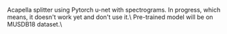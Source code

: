 Acapella splitter using Pytorch u-net with spectrograms. In progress, which means, it doesn't work yet and don't use it.\\
Pre-trained model will be on MUSDB18 dataset.\\